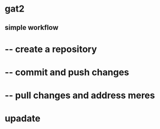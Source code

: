 # gat2
## simple workflow
# -- create a repository
# -- commit and push changes
# -- pull changes and address meres

# upadate
